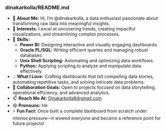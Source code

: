 ### dinakarkolla/README.md  

- 👋 **About Me:** Hi, I’m @dinakarkolla, a data enthusiast passionate about transforming raw data into meaningful insights.  
- 👀 **Interests:** I excel at uncovering trends, creating impactful visualizations, and streamlining complex processes.  
- 🌱 **Skills:**  
  - **Power BI:** Designing interactive and visually engaging dashboards.  
  - **Oracle PL/SQL:** Writing efficient queries and managing robust databases.  
  - **Unix Shell Scripting:** Automating and optimizing data workflows.  
  - **Python:** Applying scripting to analyze and manipulate data effectively.  
- 💡 **What I Love:** Crafting dashboards that tell compelling data stories, automating repetitive tasks, and solving intricate data problems.  
- 💞️ **Collaboration Goals:** Open to projects focused on data storytelling, operational efficiency, and advanced analytics.  
- 📫 **Reach Me At:** Dinakarkolla8@gmail.com  
- 😄 **Pronouns:** He  
- ⚡ **Fun Fact:** Once built a complete dashboard from scratch under intense pressure—it wowed everyone and became a reference point for future projects!  

